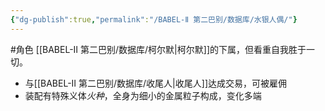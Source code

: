 ```yaml
---
{"dg-publish":true,"permalink":"/BABEL-Ⅱ 第二巴别/数据库/水银人偶/"}
---
```


#角色 
[[BABEL-Ⅱ 第二巴别/数据库/柯尔默\|柯尔默]]的下属，但看重自我胜于一切。
- 与[[BABEL-Ⅱ 第二巴别/数据库/收尾人\|收尾人]]达成交易，可被雇佣
- 装配有特殊义体*火种*，全身为细小的金属粒子构成，变化多端
